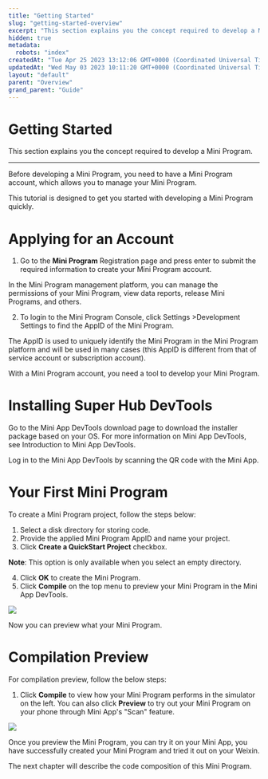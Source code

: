 ```yaml
---
title: "Getting Started"
slug: "getting-started-overview"
excerpt: "This section explains you the concept required to develop a Mini Program."
hidden: true
metadata: 
  robots: "index"
createdAt: "Tue Apr 25 2023 13:12:06 GMT+0000 (Coordinated Universal Time)"
updatedAt: "Wed May 03 2023 10:11:20 GMT+0000 (Coordinated Universal Time)"
layout: "default"
parent: "Overview"
grand_parent: "Guide"
---
```

# Getting Started 
This section explains you the concept required to develop a Mini Program.

***

Before developing a Mini Program, you need to have a Mini Program account, which allows you to manage your Mini Program.

This tutorial is designed to get you started with developing a Mini Program quickly.

# Applying for an Account

1. Go to the **Mini Program** Registration page and press enter to submit the required information to create your Mini Program account.

In the Mini Program management platform, you can manage the permissions of your Mini Program, view data reports, release Mini Programs, and others.

2. To login to the Mini Program Console, click Settings >Development Settings to find the AppID of the Mini Program.

The AppID is used to uniquely identify the Mini Program in the Mini Program platform and will be used in many cases (this AppID is different from that of service account or subscription account).

With a Mini Program account, you need a tool to develop your Mini Program.

# Installing Super Hub DevTools

Go to the Mini App DevTools download page to download the installer package based on your OS. For more information on Mini App DevTools, see Introduction to Mini App DevTools.

Log in to the Mini App DevTools by scanning the QR code with the Mini App.

# Your First Mini Program

To create a Mini Program project, follow the steps below:

1. Select a disk directory for storing code.
2. Provide the applied Mini Program AppID and name your project. 
3. Click **Create a QuickStart Project** checkbox. 

**Note**: This option is only available when you select an empty directory.  

4. Click **OK** to create the Mini Program. 
5. Click **Compile** on the top menu to preview your Mini Program in the Mini App DevTools.

![](https://files.readme.io/6e5c8f2-3.png)

Now you can preview what your Mini Program.

# Compilation Preview

For compilation preview, follow the below steps:

1. Click **Compile** to view how your Mini Program performs in the simulator on the left. You can also click **Preview** to try out your Mini Program on your phone through Mini App's "Scan" feature.

![](https://files.readme.io/6fc7161-4.jpg)

Once you preview the Mini Program, you can try it on your Mini App, you have successfully created your Mini Program and tried it out on your Weixin.

The next chapter will describe the code composition of this Mini Program.
